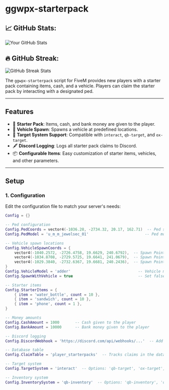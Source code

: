 # ggwpx-starterpack

## 📈 GitHub Stats:
![Your GitHub Stats](https://github-readme-stats.vercel.app/api?username=99wpx&show_icons=true&count_private=true&hide=prs&theme=radical)

## 🔥 GitHub Streak:
![GitHub Streak Stats](https://github-readme-streak-stats.herokuapp.com/?user=99wpx&theme=radical)


The `ggwpx-starterpack` script for FiveM provides new players with a starter pack containing items, cash, and a vehicle. Players can claim the starter pack by interacting with a designated ped.

---

## Features

- 🎁 **Starter Pack**: Items, cash, and bank money are given to the player.
- 🚗 **Vehicle Spawn**: Spawns a vehicle at predefined locations.
- 🎯 **Target System Support**: Compatible with `interact`, `qb-target`, and `ox-target`.
- 🖋️ **Discord Logging**: Logs all starter pack claims to Discord.
- 📦 **Configurable Items**: Easy customization of starter items, vehicles, and other parameters.

---

## Setup

### 1. Configuration

Edit the configuration file to match your server's needs:

```lua
Config = {}

-- Ped configuration
Config.PedCoords = vector4(-1036.28, -2734.32, 20.17, 162.71)  -- Ped spawn location
Config.PedModel = 'u_m_m_jewelsec_01'                         -- Ped model

-- Vehicle spawn locations
Config.VehicleSpawnCoords = {
    vector4(-1040.2572, -2726.4758, 19.6629, 240.6792),  -- Spawn Point 1
    vector4(-1034.8708, -2729.5725, 19.6641, 241.0679),  -- Spawn Point 2
    vector4(-1029.3840, -2732.6367, 19.6681, 240.2436),  -- Spawn Point 3
}
Config.VehicleModel = 'adder'                              -- Vehicle model
Config.SpawnWithVehicle = true                             -- Set false to not place the player inside the vehicle

-- Starter items
Config.StarterItems = {
    { item = 'water_bottle', count = 10 },
    { item = 'sandwich', count = 10 },
    { item = 'phone', count = 1 },
}

-- Money amounts
Config.CashAmount = 1000       -- Cash given to the player
Config.BankAmount = 10000      -- Bank money given to the player

-- Discord logging
Config.DiscordWebhook = 'https://discord.com/api/webhooks/...'  -- Add your webhook URL here

-- Database table
Config.ClaimTable = 'player_starterpacks'  -- Tracks claims in the database

-- Target system
Config.TargetSystem = 'interact'  -- Options: 'qb-target', 'ox-target', 'interact'

-- Inventory system
Config.InventorySystem = 'qb-inventory'  -- Options: 'qb-inventory', 'ox_inventory'
